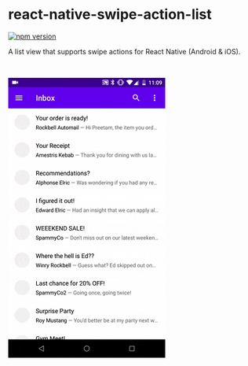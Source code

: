 # react-native-swipe-action-list

<a href="https://npmjs.org/package/react-native-swipe-action-list"><img alt="npm version" src="http://img.shields.io/npm/v/react-native-swipe-action-list.svg?style=flat-square"></a>

A list view that supports swipe actions for React Native (Android &amp; iOS).

<br />

![demo gif](docs/demo.gif)

